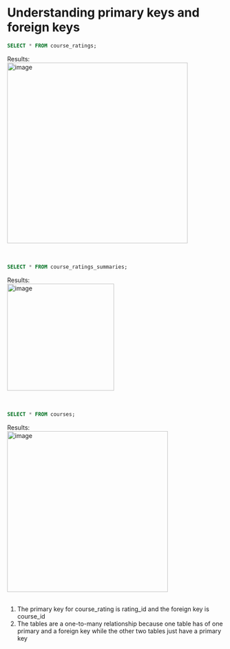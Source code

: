 # Understanding primary keys and foreign keys

```sql
SELECT * FROM course_ratings;
```
Results: <br>
<img width="419" alt="image" src="https://github.com/Cahn-C/MySQL/assets/72324462/eb6cb3c8-53a1-433a-93ce-ea8a11381b90">
<br><br><br>


```sql
SELECT * FROM course_ratings_summaries;
```
Results: <br>
<img width="248" alt="image" src="https://github.com/Cahn-C/MySQL/assets/72324462/275f1ef8-785a-4d27-aaa9-ade63181e593">
<br><br><br>


```sql
SELECT * FROM courses;
```
Results: <br>
<img width="373" alt="image" src="https://github.com/Cahn-C/MySQL/assets/72324462/0aef1d15-4a2a-4082-b333-0d86d9dab2ec">
<br><br>

1) The primary key for course_rating is rating_id and the foreign key is course_id
2) The tables are a one-to-many relationship because one table has of one primary and a foreign key while the other two tables just have a primary key


